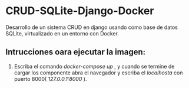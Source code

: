 # CRUD-SQLite-Django-Docker
Desarrollo de un sistema CRUD en django usando como base de datos SQLite, virtualizado en un entorno con Docker.


## Intrucciones oara ejecutar la imagen:
1) Escriba el comando *docker-compose up* , y cuando se termine de cargar los componente abra el navegador y escriba el *localhosta* con puerto 8000(  *127.0.0.1:8000*  ).
